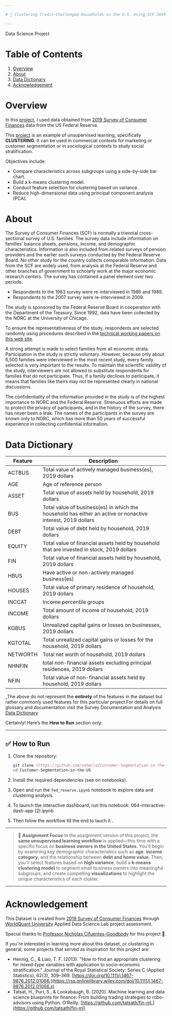 ```yaml
---

# 🏦 Clustering Credit-Challenged Households in the U.S. Using SCF 2019 Data

---
```

Data Science Project

# Table of Contents
1. [Overview](#Overview)
2. [About](#About)
3. [Data Dictionary](#Data-Dictionary)
5. [Acknowledgement](#Acknowlegdement)


# Overview
In this [project](https://github.com/Houssam-123-ship-it/Customer-Segmentation-in-the-US/), I used data obtained from [2019 Survey of Consumer Finances](https://www.federalreserve.gov/econres/scfindex.htm) data from the US Federal Reserve.

This [project](https://github.com/Houssam-123-ship-it/Customer-Segmentation-in-the-US/) is an example of unsupervised learning, specifically **CLUSTERING**. It can be used in commercial contexts for marketing or customer segmentation or in sociological contexts to study social stratification.

Objectives include:
- Compare characteristics across subgroups using a side-by-side bar chart.
- Build a k-means clustering model.
- Conduct feature selection for clustering based on variance.
- Reduce high-dimensional data using principal component analysis (PCA).


# About
The Survey of Consumer Finances (SCF) is normally a triennial cross-sectional survey of U.S. families. The survey data include information on families’ balance sheets, pensions, income, and demographic characteristics. Information is also included from related surveys of pension providers and the earlier such surveys conducted by the Federal Reserve Board. No other study for the country collects comparable information. 
Data from the SCF are widely used, from analysis at the Federal Reserve and other branches of government to scholarly work at the major economic research centers.
The survey has contained a panel element over two periods. 
- Respondents to the 1983 survey were re-interviewed in 1986 and 1989. 
- Respondents to the 2007 survey were re-interviewed in 2009.

The study is sponsored by the Federal Reserve Board in cooperation with the Department of the Treasury. 
Since 1992, data have been collected by the NORC at the University of Chicago.

To ensure the representativeness of the study, respondents are selected randomly using procedures described in the [technical working papers on this web site](https://www.federalreserve.gov/econres/scf_workingpapers.htm). 


A strong attempt is made to select families from all economic strata. Participation in the study is strictly voluntary. 
However, because only about 6,500 families were interviewed in the most recent study, every family selected is very important to the results. To maintain the scientific validity of the study, interviewers are not allowed to substitute respondents for families that do not participate. 
Thus, if a family declines to participate, it means that families like theirs may not be represented clearly in national discussions.

The confidentiality of the information provided in the study is of the highest importance to NORC and the Federal Reserve.
Strenuous efforts are made to protect the privacy of participants, and in the history of the survey, there has never been a leak. 
The names of the participants in the survey are known only to NORC, which has more than 50 years of successful experience in collecting confidential information.



# Data Dictionary
|  Feature  | Description   |
|---|---|
| ACTBUS | Total value of actively managed business(es), 2019 dollars |
| AGE | Age of reference person | 
| ASSET | Total value of assets held by household, 2019 dollars |
| BUS | Total value of business(es) in which the household has either an active or nonactive interest, 2019 dollars |
| DEBT | Total value of debt held by household, 2019 dollars |
| EQUITY | Total value of financial assets held by household that are invested in stock, 2019 dollars |
| FIN | Total value of financial assets held by household, 2019 dollars |
| HBUS | 	Have active or non-actively managed business(es) |
| HOUSES | Total value of primary residence of household, 2019 dollars |
| INCCAT | 	Income percentile groups |
| INCOME | Total amount of income of household, 2019 dollars | 
| KGBUS | Unrealized capital gains or losses on businesses, 2019 dollars |
| KGTOTAL | Total unrealized capital gains or losses for the household, 2019 dollars |
| NETWORTH | Total net worth of household, 2019 dollars |
| NHNFIN | total non-financial assets excluding principal residences, 2019 dollars |
| NFIN | Total value of non-financial assets held by household, 2019 dollars |

_The above do not represent the **entirety** of the features in the dataset but rather commonly used features for this particular project.For details on full glossary and documentation visit the Survey Documentation and Analysis [Data Dictionary](https://sda.berkeley.edu/sdaweb/docs/scfcomb2019/DOC/hcbk0002.htm)

Certainly! Here’s the **How to Run** section only:

---

## ✅ How to Run

1. Clone the repository:

   ```bash
   git clone [https://github.com/sehmilo/Customer-Segmentation-in-the-US](https://github.com/Houssam-123-ship-it/Customer-Segmentation-in-the-US).git
   cd Customer-Segmentation-in-the-US
   ```

2. Install the required dependencies (see on notebooks).

3. Open and run the `fed_reserve.ipynb` notebook to explore data and clustering analysis.

4. To launch the interactive dashboard, run this notebook:
064-interactive-dash-app (2).ipynb

5. Then folow the workflow till the end to lauch it .

---


> 📌 **Assignment Focus**
> In the assignment version of this project, the **same unsupervised learning workflow** is applied—this time with a specific focus on **business owners in the United States**. You'll begin by examining key demographic characteristics such as **age**, **income category**, and the relationship between **debt and home value**. Then, you'll select features based on **high variance**, build a **k-means clustering model** to segment small business owners into meaningful subgroups, and create compelling **visualizations** to highlight the unique characteristics of each cluster.

---


# Acknowledgement
This Dataset is created from [2019 Survey of Consumer Finances](https://www.federalreserve.gov/econres/scfindex.htm) through [WorldQuant University](https://learn.wqu.edu/programs) Applied Data Science Lab  project assessment.

Special thanks to [Professor Nicholas Cifuentes-Goodbody](https://www.linkedin.com/in/ncgoodbody/) for this project 🙏.


If you're interested in learning more about this dataset, or clustering in general, some projects that served as inspiration for this project are:
- Hennig, C., & Liao, T. F. (2013). "How to find an appropriate clustering for mixed-type variables with application to socio-economic stratification." Journal of the Royal Statistical Society: Series C (Applied Statistics), 62(3), 309–369. [https://doi.org/10.1111/j.1467-9876.2012.01066.](https://rss.onlinelibrary.wiley.com/doi/10.1111/j.1467-9876.2012.01066.x)
- Tatsat, H., Puri, S., & Lookabaugh, B. (2020). Machine learning and data science blueprints for finance: From building trading strategies to robo-advisors using Python. O’Reilly. [https://github.com/tatsath/fin-ml.](https://github.com/tatsath/fin-ml)
